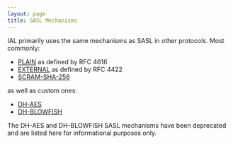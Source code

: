 ```yaml
---
layout: page
title: SASL Mechanisms
---
```

IAL primarily uses the same mechanisms as SASL in other protocols. Most commonly:

* [PLAIN](https://tools.ietf.org/search/rfc4616) as defined by RFC 4616
* [EXTERNAL](https://tools.ietf.org/html/rfc4422#appendix-A) as defined by RFC 4422
* [SCRAM-SHA-256](https://tools.ietf.org/html/draft-hansen-scram-sha256-02)

as well as custom ones:

* [DH-AES]({{site.baseurl}}/specs/documentation/sasl-dh-aes.html)
* [DH-BLOWFISH]({{site.baseurl}}/specs/documentation/sasl-dh-blowfish.html)

<div class="warning">
    The DH-AES and DH-BLOWFISH SASL mechanisms have been deprecated and are listed here for informational purposes only.
</div>

<!-- * [ECDSA-NIST256P-CHALLENGE](/baz)
* [CHALLENGE-ED25519](/qux) -->

